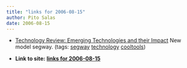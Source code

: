 ```yaml
---
title: "links for 2006-08-15"
author: Pito Salas
date: 2006-08-15
---
```


  * [Technology Review: Emerging Technologies and their Impact](<http://www.technologyreview.com/read_article.aspx?id=17301>) New model segway. (tags: [segway](<http://del.icio.us/pitosalas/segway>) [technology](<http://del.icio.us/pitosalas/technology>) [cooltools](<http://del.icio.us/pitosalas/cooltools>))
>>


* **Link to site:** **[links for 2006-08-15](None)**
